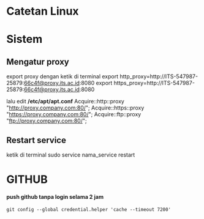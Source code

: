# Catetan Linux

# Sistem
## Mengatur proxy

export proxy dengan ketik di terminal
	export http_proxy=http://ITS-547987-25879:66c4f@proxy.its.ac.id:8080
	export https_proxy=http://ITS-547987-25879:66c4f@proxy.its.ac.id:8080

lalu edit __/etc/apt/apt.conf__
	Acquire::http::proxy "http://proxy.company.com:80/";
	Acquire::https::proxy "https://proxy.company.com:80/";
	Acquire::ftp::proxy "ftp://proxy.company.com:80/";

## Restart service

ketik di terminal
	sudo service nama_service restart


# GITHUB

#### push github tanpa login selama 2 jam
	git config --global credential.helper 'cache --timeout 7200'
